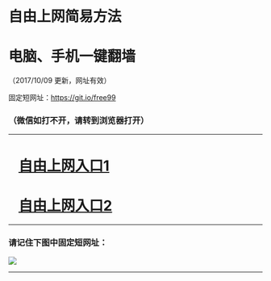﻿# 自由上网简易方法

# 电脑、手机一键翻墙

（2017/10/09 更新，网址有效）

固定短网址：https://git.io/free99

### （微信如打不开，请转到浏览器打开）


***





# &nbsp;&nbsp; <a href="http://ft825510994.fwq-tz-1001.info/fwqtz01.html?t=100900111844 " target="_blank">自由上网入口1</a>
# &nbsp;&nbsp; <a href="http://ft876019070.fwq-tz-1002.info/fwqtz02.html?t=100900112906 " target="_blank">自由上网入口2</a>
***

### 请记住下图中固定短网址：

<img src="https://s3-us-west-2.amazonaws.com/fwq-1001/yjfq-20170905okok.png" /> 


***

